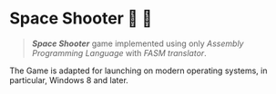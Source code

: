 # Space Shooter :space_invader: :rocket:
> ***Space Shooter*** game implemented using only *Assembly Programming Language* with *FASM translator*.

The Game is adapted for launching on modern operating systems, in particular, Windows 8 and later.
